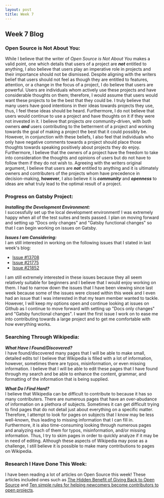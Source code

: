 ```yaml
---
layout: post
title: Week 7
---
```


<h2>Week 7 Blog</h2>

<h3>Open Source is Not About You:</h3>

  While I believe that the writer of _Open Source is Not About You_ makes a valid point, one which details that users of a project are **_not_** entitled to anything, I also believe that users play an imperative role in projects and their importance should not be dismissed. Despite aligning with the writers belief that users should not feel as though they are entitled to features, attention, or a change in the focus of a project, I do believe that users are powerful. Users are individuals whom actively use these projects and have considerable thoughts on them; therefore, I would assume that users would want these projects to be the best that they could be. I truly believe that many users have good intentions in their ideas towards projects they use, thus, I feel these ideas should be heard. Furthermore, I do not believe that users would continue to use a project and have thoughts on it if they were not invested in it. I believe that projects _are_ community-driven, with both owners **_and_** users contributing to the betterment of a project and working towards the goal of making a project the best that it could possibly be. However, in conjunction with these beliefs, I also feel that individuals who only have negative comments towards a project should place those thoughts towards speaking positively about projects they do enjoy. Furthermore, I believe that the owners of a project have the freedom to take into consideration the thoughts and opinions of users but do not have to follow them if they do not wish to. Agreeing with the writers original argument, I believe that users are **_not_** entitled to anything and it is ultimately owners and contributers of the projects whom have precedence in decision-making, **however**, I also believe it is **_community_** and **_openness_** to ideas are what truly lead to the optimal result of a project.
  
<h3>Progress on Gatsby Project:</h3>

**_Installing the Development Environment:_**
<br>
I successfully set up the local development environment! I was extremely happy when all of the test suites and tests passed. I plan on moving forward and setting up "Docs only changes" and "Gatsby functional changes" so that I can begin working on issues on Gatsby.

**_Issues I am Considering:_**
<br>
I am still interested in working on the following issues that I stated in last week's blog:
   * [Issue #13708](https://github.com/gatsbyjs/gatsby/issues/13708)
   * [Issue #21775](https://github.com/gatsbyjs/gatsby/issues/21775)
   * [Issue #21852](https://github.com/gatsbyjs/gatsby/issues/21852)

I am still extremely interested in these issues because they all seem relatively suitable for beginners and I believe that I would enjoy working on them. I had to narrow down the issues that I have been viewing since last week because some of the issues were closed within this week and I even had an issue that I was interested in that my team member wanted to tackle. However, I will keep my options open and continue looking at issues on Github as I continue to move forward with setting up "Docs only changes" and "Gatsby functional changes". I want the first issue I work on to ease me into contributing towards a large project and to get me comfortable with how everything works.

<h3>Searching Through Wikipedia:</h3>

**_What Have I Found/Discovered?_**
<br>
I have found/discovered many pages that I will be able to make small, detailed edits to! I believe that Wikipedia is filled with a lot of information, however, sometimes there are typos, misinformation, or even missing information. I believe that I will be able to edit these pages that I have found through my search and be able to enhance the content, grammar, and formatting of the information that is being supplied.

**_What Do I Find Hard?_**
<br>
I believe that Wikipedia can be difficult to contribute to because it has so many contributers. There are numerous pages that have an over-abudance of information on a plethora of subjects. Sometimes it can get difficult trying to find pages that do not detail just about everything on a specific matter. Therefore, I attempt to look for pages on subjects that I know may be less well-known, thus leading to missing information that I can fill in. Furthermore, it is also time-consuming looking through numerous pages and analyzing each of them for typos, misinformation, and/or missing information. Thus, I try to skim pages in order to quickly analyze if it may be in need of editing. Although these aspects of Wikipedia may pose as a challenge, I still believe it is possible to make many contributions to pages on Wikipedia.

<h3>Research I Have Done This Week:</h3>

I have been reading a lot of articles on Open Source this week! These articles included ones such as [The Hidden Benefit of Giving Back to Open Source](https://hbswk.hbs.edu/item/the-hidden-benefit-of-giving-back-to-open-source-software) and [Ten simple rules for helping newcomers become contributors to open projects](https://journals.plos.org/ploscompbiol/article?id=10.1371/journal.pcbi.1007296).
